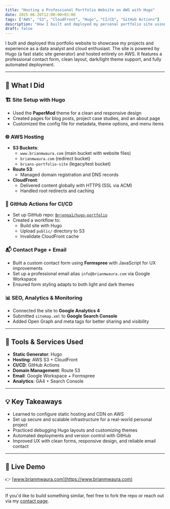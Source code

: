 ```yaml
---
title: "Hosting a Professional Portfolio Website on AWS with Hugo"
date: 2025-06-26T12:00:00+03:00
tags: ["AWS", "S3", "CloudFront", "Hugo", "CI/CD", "GitHub Actions"]
description: "How I built and deployed my personal portfolio site using Hugo, AWS S3, CloudFront, Route 53, and GitHub Actions."
draft: false
---
```


I built and deployed this portfolio website to showcase my projects and experience as a data analyst and cloud enthusiast. The site is powered by Hugo (a fast static site generator) and hosted entirely on AWS. It features a professional contact form, clean layout, dark/light theme support, and fully automated deployment.

---

## 🚀 What I Did

### 🏗️ Site Setup with Hugo
- Used the **PaperMod** theme for a clean and responsive design  
- Created pages for blog posts, project case studies, and an about page  
- Customized the config file for metadata, theme options, and menu items  

### 🌐 AWS Hosting
- **S3 Buckets**:  
  - `www.brianmwaura.com` (main bucket with website files)  
  - `brianmwaura.com` (redirect bucket)  
  - `brians-portfolio-site` (legacy/test bucket)  
- **Route 53**:  
  - Managed domain registration and DNS records  
- **CloudFront**:  
  - Delivered content globally with HTTPS (SSL via ACM)  
  - Handled root redirects and caching  

### 🔁 GitHub Actions for CI/CD
- Set up GitHub repo: [`Bnjenga1/hugo-portfolio`](https://github.com/Bnjenga1/hugo-portfolio)  
- Created a workflow to:  
  - Build site with Hugo  
  - Upload `public/` directory to S3  
  - Invalidate CloudFront cache  

### 📬 Contact Page + Email
- Built a custom contact form using **Formspree** with JavaScript for UX improvements  
- Set up a professional email alias `info@brianmwaura.com` via Google Workspace  
- Ensured form styling adapts to both light and dark themes  

### 📊 SEO, Analytics & Monitoring
- Connected the site to **Google Analytics 4**  
- Submitted `sitemap.xml` to **Google Search Console**  
- Added Open Graph and meta tags for better sharing and visibility  

---

## 🧰 Tools & Services Used
- **Static Generator**: Hugo  
- **Hosting**: AWS S3 + CloudFront  
- **CI/CD**: GitHub Actions  
- **Domain Management**: Route 53  
- **Email**: Google Workspace + Formspree  
- **Analytics**: GA4 + Search Console  

---

## 💡 Key Takeaways
- Learned to configure static hosting and CDN on AWS  
- Set up secure and scalable infrastructure for a real-world personal project  
- Practiced debugging Hugo layouts and customizing themes  
- Automated deployments and version control with GitHub  
- Improved UX with clean forms, responsive design, and reliable email contact  

---

## 🔗 Live Demo
👉 [www.brianmwaura.com](https://www.brianmwaura.com)

---

If you'd like to build something similar, feel free to fork the repo or reach out via my [contact page](/contact/).
